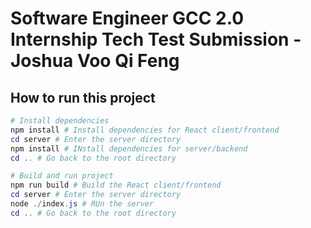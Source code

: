 # Software Engineer GCC 2.0 Internship Tech Test Submission - Joshua Voo Qi Feng

## How to run this project

```powershell
# Install dependencies
npm install # Install dependencies for React client/frontend
cd server # Enter the server directory
npm install # INstall dependencies for server/backend
cd .. # Go back to the root directory

# Build and run project
npm run build # Build the React client/frontend
cd server # Enter the server directory
node ./index.js # RUn the server
cd .. # Go back to the root directory
```
